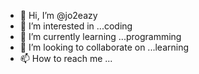 - 👋 Hi, I’m @jo2eazy
- 👀 I’m interested in ...coding 
- 🌱 I’m currently learning ...programming 
- 💞️ I’m looking to collaborate on ...learning 
- 📫 How to reach me ...

<!---
jo2eazy/jo2eazy is a ✨ special ✨ repository because its `README.md` (this file) appears on your GitHub profile.
You can click the Preview link to take a look at your changes.
--->
